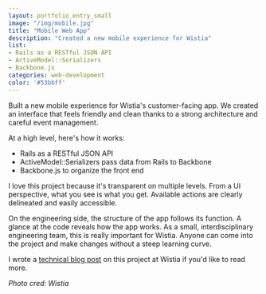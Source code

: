 ```yaml
---
layout: portfolio_entry_small
image: "/img/mobile.jpg"
title: "Mobile Web App"
description: "Created a new mobile experience for Wistia"
list:
- Rails as a RESTful JSON API
- ActiveModel::Serializers
- Backbone.js
categories: web-development
color: '#53bbff'
---
```


Built a new mobile experience for Wistia's customer-facing app. We created an
interface that feels friendly and clean thanks to a strong architecture and
careful event management.

At a high level, here's how it works:

- Rails as a RESTful JSON API
- ActiveModel::Serializers pass data from Rails to Backbone
- Backbone.js to organize the front end

I love this project because it's transparent on multiple levels. From a UI
perspective, what you see is what you get. Available actions are clearly
delineated and easily accessible.

On the engineering side, the structure of the app follows its function. A glance
at the code reveals how the app works. As a small, interdisciplinary
engineering team, this is really important for Wistia. Anyone can come into
the project and make changes without a steep learning curve.

I wrote a <a
href="http://wistia.com/blog/building-mobile-experience-backbone-rails"
target="_blank">technical blog post</a> on this project at Wistia if you'd like
to read more.

*Photo cred: Wistia*

